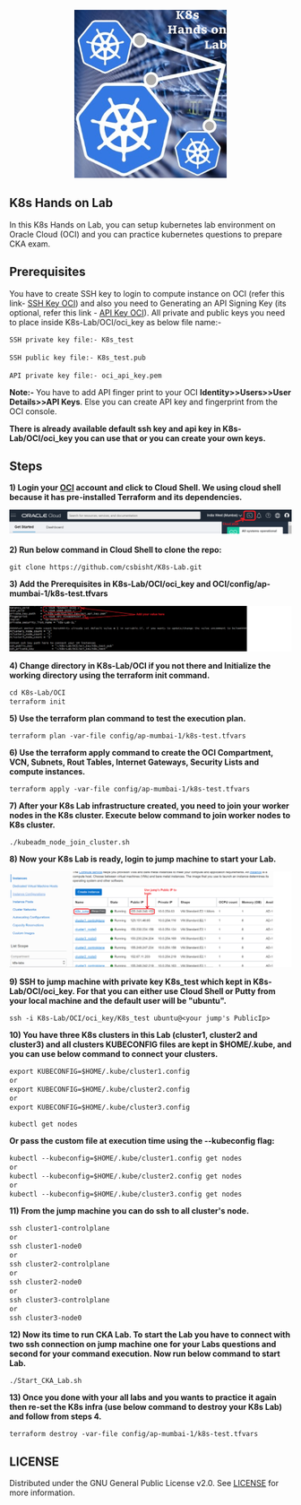 <p align="center">
    <a href="https://github.com/csbisht/K8s-Lab">
        <img src="https://github.com/csbisht/K8s-Lab/blob/main/images/K8_Handson_Lab.png" height="300" alt="K8s Lab">
    </a>
</p>

## **K8s Hands on Lab**
 
In this K8s Hands on Lab, you can setup kubernetes lab environment on Oracle Cloud (OCI) and you can practice kubernetes questions to prepare CKA exam.
## **Prerequisites**
You have to create SSH key to login to compute instance on OCI (refer this link- [SSH Key OCI](https://docs.oracle.com/en-us/iaas/developer-tutorials/tutorials/tf-compute/01-summary.htm)) and also you need to Generating an API Signing Key (its optional, refer this link - [API Key OCI](https://docs.oracle.com/en-us/iaas/Content/API/Concepts/apisigningkey.htm#four)). All private and public keys you need to place inside K8s-Lab/OCI/oci_key as below file name:-
```
SSH private key file:- K8s_test

SSH public key file:- K8s_test.pub

API private key file:- oci_api_key.pem
```
**Note:-** You have to add API finger print to your OCI **Identity>>Users>>User Details>>API Keys**. Else you can create API key and fingerprint from the OCI console.

**There is already available default ssh key and api key in K8s-Lab/OCI/oci_key you can use that or you can create your own keys.**

## **Steps**

**1) Login your [OCI](https://oraclecloud.com) account and click to Cloud Shell. We using cloud shell because it has pre-installed Terraform and its dependencies.**

![Cloud Shell](https://github.com/csbisht/K8s-Lab/blob/main/images/CloudShell.png)

**2) Run below command in Cloud Shell to clone the repo:**
```
git clone https://github.com/csbisht/K8s-Lab.git
```
**3) Add the Prerequisites in K8s-Lab/OCI/oci_key and OCI/config/ap-mumbai-1/k8s-test.tfvars**

![TFVARS FILE](https://github.com/csbisht/K8s-Lab/blob/main/images/tfvars_file.png)

**4) Change directory in K8s-Lab/OCI if you not there and Initialize the working directory using the terraform init command.**
```
cd K8s-Lab/OCI
terraform init
```
**5) Use the terraform plan command to test the execution plan.**
```
terraform plan -var-file config/ap-mumbai-1/k8s-test.tfvars
```
**6) Use the terraform apply command to create the OCI Compartment, VCN, Subnets, Rout Tables, Internet Gateways, Security Lists and compute instances.**
```
terraform apply -var-file config/ap-mumbai-1/k8s-test.tfvars
```
**7) After your K8s Lab infrastructure created, you need to join your worker nodes in the K8s cluster. Execute below command to join worker nodes to K8s cluster.**
```
./kubeadm_node_join_cluster.sh
```
**8) Now your K8s Lab is ready, login to jump machine to start your Lab.**

![OCI Instances](https://github.com/csbisht/K8s-Lab/blob/main/images/OCI_Instances.png)

**9) SSH to jump machine with private key K8s_test which kept in K8s-Lab/OCI/oci_key. For that you can either use Cloud Shell or Putty from your local machine and the default user will be "ubuntu".**
```
ssh -i K8s-Lab/OCI/oci_key/K8s_test ubuntu@<your jump's PublicIp>
```
**10) You have three K8s clusters in this Lab (cluster1, cluster2 and cluster3) and all clusters KUBECONFIG files are kept in $HOME/.kube, and you can use below command to connect your clusters.**
```
export KUBECONFIG=$HOME/.kube/cluster1.config
or
export KUBECONFIG=$HOME/.kube/cluster2.config
or
export KUBECONFIG=$HOME/.kube/cluster3.config
```
```
kubectl get nodes
```
**Or pass the custom file at execution time using the --kubeconfig flag:**
```
kubectl --kubeconfig=$HOME/.kube/cluster1.config get nodes
or
kubectl --kubeconfig=$HOME/.kube/cluster2.config get nodes
or
kubectl --kubeconfig=$HOME/.kube/cluster3.config get nodes
```
**11) From the jump machine you can do ssh to all cluster's node.**
```
ssh cluster1-controlplane
or
ssh cluster1-node0
or
ssh cluster2-controlplane
or
ssh cluster2-node0
or
ssh cluster3-controlplane
or
ssh cluster3-node0
```
**12) Now its time to run CKA Lab. To start the Lab you have to connect with two ssh connection on jump machine one for your Labs questions and second for your command execution. Now run below command to start Lab.**
```
./Start_CKA_Lab.sh
```
**13) Once you done with your all labs and you wants to practice it again then re-set the K8s infra (use below command to destroy your K8s Lab) and follow from steps 4.**
```
terraform destroy -var-file config/ap-mumbai-1/k8s-test.tfvars
```

## **LICENSE**
Distributed under the GNU General Public License v2.0. See [LICENSE](https://github.com/csbisht/K8s-Lab/blob/main/LICENSE) for more information.

